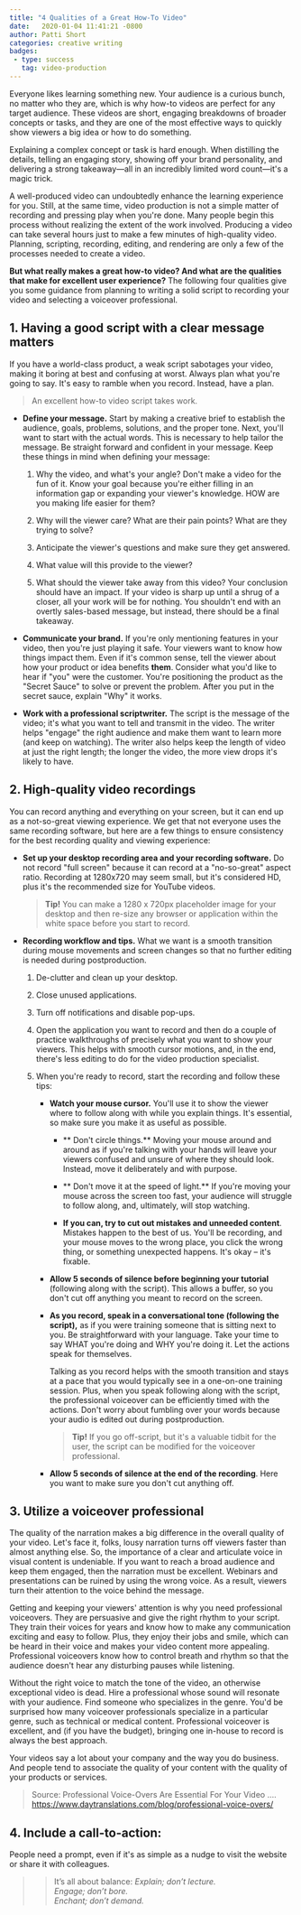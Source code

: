 ```yaml
---
title: "4 Qualities of a Great How-To Video"
date:   2020-01-04 11:41:21 -0800
author: Patti Short
categories: creative writing
badges:
 - type: success
   tag: video-production
---
```


Everyone likes learning something new. Your audience is a curious bunch, no matter who they are, which is why how-to videos are perfect for any target audience. These videos are short, engaging breakdowns of broader concepts or tasks, and they are one of the most effective ways to quickly show viewers a big idea or how to do something.

<!--more-->

Explaining a complex concept or task is hard enough. When distilling the details, telling an engaging story, showing off your brand personality, and
delivering a strong takeaway—all in an incredibly limited word count—it's a magic trick.

A well-produced video can undoubtedly enhance the learning experience for you. Still, at the same time, video production is not a simple matter of recording and pressing play when you're done. Many people begin this process without realizing the extent of the work involved. Producing a video can take several hours just to make a few minutes of high-quality video. Planning, scripting, recording, editing, and rendering are only a few of the processes needed to create a video.

**But what really makes a great how-to video? And what are the qualities that make for excellent user experience?** The following four qualities give you some guidance from planning to writing a solid script to recording your video and selecting a voiceover professional.

## 1. Having a good script with a clear message matters 

If you have a world-class product, a weak script sabotages your video, making it boring at best and confusing at worst. Always plan what you're going to say. It's easy to ramble when you record. Instead, have a plan.

> An excellent how-to video script takes work.

- **Define your message.** Start by making a creative brief to establish the audience, goals, problems, solutions, and the proper tone. Next, you'll want to start with the actual words. This is necessary to help tailor the message. Be straight forward and confident in your message. Keep these things in mind when defining your message:

    1.  Why the video, and what's your angle? Don't make a video for the fun of it. Know your goal because you're either filling in an information gap or expanding your viewer's knowledge. HOW are you making life easier for them?

    2.  Why will the viewer care? What are their pain points? What are they trying to solve?

    3.  Anticipate the viewer's questions and make sure they get answered.

    4.  What value will this provide to the viewer?

    5.  What should the viewer take away from this video? Your conclusion should have an impact. If your video is sharp up until a shrug of a closer, all your work will be for nothing. You shouldn't end with an overtly sales-based message, but instead, there should be a final takeaway.

- **Communicate your brand.** If you're only mentioning features in your video, then you're just playing it safe. Your viewers want to know how things impact them. Even if it's common sense, tell the viewer about how your product or idea benefits **them**. Consider what you'd like to hear if "you" were the customer. You're positioning the product as the "Secret Sauce" to solve or prevent the problem. After you put in the secret sauce, explain "Why" it works.

- **Work with a professional scriptwriter.** The script is the message of the video; it's what you want to tell and transmit in the video.
    The writer helps "engage" the right audience and make them want to learn more (and keep on watching). The writer also helps keep the length of video
    at just the right length; the longer the video, the more view drops it's likely to have.

## 2. High-quality video recordings

You can record anything and everything on your screen, but it can end up as a not-so-great viewing experience. We get that not everyone uses the same  recording software, but here are a few things to ensure consistency for the best recording quality and viewing experience:

- **Set up your desktop recording area and your recording software.** Do not record "full screen" because it can record at a "no-so-great" aspect ratio.   Recording at 1280x720 may seem small, but it's considered HD, plus it's the recommended size for YouTube videos.

  >**Tip!** You can make a 1280 x 720px placeholder image for your desktop and then re-size any browser or application within the white space before you
 start to record.

- **Recording workflow and tips.** What we want is a smooth transition during mouse movements and screen changes so that no further editing is needed during postproduction.

  1. De-clutter and clean up your desktop.

  2. Close unused applications.

  3. Turn off notifications and disable pop-ups.

  4. Open the application you want to record and then do a couple of practice walkthroughs of precisely what you want to show your viewers. This helps with smooth cursor motions, and, in the end, there's less editing to do for the video production specialist.

  5. When you're ready to record, start the recording and follow these tips:

     - **Watch your mouse cursor.** You'll use it to show the viewer where to follow along with while you explain things. It's essential, so make sure you make it as useful as possible.

       - ** Don't circle things.** Moving your mouse around and around as if you're talking with your hands will leave your viewers confused and unsure of where they should look. Instead, move it deliberately and with purpose.

       - ** Don't move it at the speed of light.** If you're moving your mouse across the screen too fast, your audience will struggle to follow along, and, ultimately, will stop watching.

       - **If you can, try to cut out mistakes and unneeded content**. Mistakes happen to the best of us. You'll be recording, and your mouse moves to the wrong place, you click the wrong thing, or something unexpected happens. It's okay – it's fixable.

     - **Allow 5 seconds of silence before beginning your tutorial** (following along with the script). This allows a buffer, so you don't cut off anything you meant to record on the screen.

     - **As you record, speak in a conversational tone (following the script),** as if you were training someone that is sitting next to you. Be straightforward with your language. Take your time to say WHAT you're doing and WHY you're doing it. Let the actions speak for themselves.

       Talking as you record helps with the smooth transition and stays at a pace that you would typically see in a one-on-one training session. Plus, when you speak following along with the script, the professional voiceover can be efficiently timed with the actions. Don't worry about fumbling over your words because your audio is edited out during postproduction.

        > **Tip!** If you go off-script, but it's a valuable tidbit for the user, the script can be modified for the voiceover professional.

     - **Allow 5 seconds of silence at the end of the recording**. Here you want to make sure you don't cut anything off.

## 3. Utilize a voiceover professional

The quality of the narration makes a big difference in the overall quality of your video. Let's face it, folks, lousy narration turns off viewers faster than almost anything else. So, the importance of a clear and articulate voice in visual content is undeniable. If you want to reach a broad audience and keep them engaged, then the narration must be excellent. Webinars and presentations can be ruined by using the wrong voice. As a result, viewers turn their attention to the voice behind the message.

Getting and keeping your viewers' attention is why you need professional voiceovers. They are persuasive and give the right rhythm to your script. They train their voices for years and know how to make any communication exciting and easy to follow. Plus, they enjoy their jobs and smile, which can be heard in their voice and makes your video content more appealing. Professional voiceovers know how to control breath and rhythm so that the audience doesn't hear any disturbing pauses while listening.

Without the right voice to match the tone of the video, an otherwise exceptional video is dead. Hire a professional whose sound will resonate with your audience. Find someone who specializes in the genre. You'd be surprised how many voiceover professionals specialize in a particular genre, such as technical or medical content. Professional voiceover is excellent, and (if you have the budget), bringing one in-house to record is always the best approach.

Your videos say a lot about your company and the way you do business. And people tend to associate the quality of your content with the quality of your products or services.

> Source:
> Professional Voice-Overs Are Essential For Your Video ....
> https://www.daytranslations.com/blog/professional-voice-overs/

## 4. Include a call-to-action: 

People need a prompt, even if it's as simple as a nudge to visit the website or share it with colleagues.

>>It’s all about balance:
>>*Explain; don’t lecture.*<br />
>>*Engage; don’t bore.*<br />
>>*Enchant; don’t demand.*


